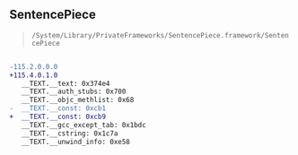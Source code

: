 ## SentencePiece

> `/System/Library/PrivateFrameworks/SentencePiece.framework/SentencePiece`

```diff

-115.2.0.0.0
+115.4.0.1.0
   __TEXT.__text: 0x374e4
   __TEXT.__auth_stubs: 0x700
   __TEXT.__objc_methlist: 0x68
-  __TEXT.__const: 0xcb1
+  __TEXT.__const: 0xcb9
   __TEXT.__gcc_except_tab: 0x1bdc
   __TEXT.__cstring: 0x1c7a
   __TEXT.__unwind_info: 0xe58

```
